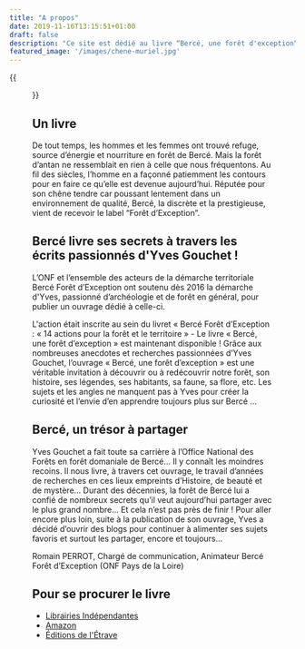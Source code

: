 ```yaml
---
title: "A propos"
date: 2019-11-16T13:15:51+01:00
draft: false
description: "Ce site est dédié au livre “Bercé, une forêt d'exception“, écrit par Yves Gouchet, paru le 6 Juin 2018 aux éditions de l'Étrave"
featured_image: '/images/chene-muriel.jpg'
---
```

{{<figure src="/images/articles/livre-berce-une-foret-d-exception.jpg" title="Bercé, une forêt d'exception écrit par Yves Gouchet, paru le 06/06/2018 aux éditions Étrave">}}

## Un livre

De tout temps, les hommes et les femmes ont trouvé refuge, source d’énergie et nourriture en forêt de Bercé.
Mais la forêt d’antan ne ressemblait en rien à celle que nous fréquentons.
Au fil des siècles, l’homme en a façonné patiemment les contours pour en faire ce qu’elle est devenue aujourd’hui.
Réputée pour son chêne tendre car poussant lentement dans un environnement de qualité, Bercé, la discrète et la prestigieuse, vient de recevoir le label “Forêt d’Exception”.

## Bercé livre ses secrets à travers les écrits passionnés d'Yves Gouchet !
  
L’ONF et l’ensemble des acteurs de la démarche territoriale Bercé Forêt 
d’Exception ont soutenu dès 2016 la démarche d'Yves, passionné d’archéologie 
et de forêt en général, pour publier un ouvrage dédié à celle-ci.
  
L'action était inscrite au sein du livret « Bercé Forêt d’Exception : « 14 actions pour la forêt et le territoire » -
Le livre « Bercé, une forêt d’exception » est maintenant disponible ! 
Grâce aux nombreuses anecdotes et recherches passionnées d’Yves Gouchet, l’ouvrage 
« Bercé, une forêt d’exception » est une véritable invitation à découvrir ou à redécouvrir notre forêt, son histoire, ses légendes, ses habitants, sa faune, sa flore, etc.
Les sujets et les angles ne manquent pas à Yves pour créer la curiosité et l’envie d’en apprendre toujours plus sur Bercé … 
  
## Bercé, un trésor à partager 
  
Yves Gouchet a fait toute sa carrière à l’Office National des Forêts en forêt domaniale de Bercé… Il y connaît les moindres recoins. 
Il nous livre, à travers cet ouvrage, le travail d’années de recherches en ces lieux empreints d’Histoire, de beauté et de mystère… 
Durant des décennies, la forêt de Bercé lui a confié de nombreux secrets qu’il veut aujourd’hui partager avec le plus grand nombre… 
Et cela n’est pas près de finir ! 
Pour aller encore plus loin, suite à la publication de son ouvrage, Yves a décidé d’ouvrir des blogs pour continuer à alimenter ses sujets favoris et surtout les partager, encore et toujours… 
  
Romain PERROT, Chargé de communication, Animateur Bercé Forêt d’Exception (ONF Pays de la Loire)
  
## Pour se procurer le livre
  
* [Librairies Indépendantes](https://www.librairiesindependantes.com/product/9782359920529/)
* [Amazon](https://www.amazon.fr/Berc%C3%A9-for%C3%AAt-dexception-Yves-Gouchet/dp/2359920529)
* [Éditions de l'Étrave](http://www.editions-etrave.fr/pub-inclass-berce.html)  
